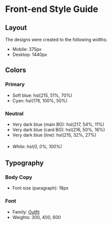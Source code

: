 # Front-end Style Guide

## Layout

The designs were created to the following widths:

- Mobile: 375px
- Desktop: 1440px

## Colors

### Primary

- Soft blue: hsl(215, 51%, 70%)
- Cyan: hsl(178, 100%, 50%)

### Neutral

- Very dark blue (main BG): hsl(217, 54%, 11%)
- Very dark blue (card BG): hsl(216, 50%, 16%)
- Very dark blue (line): hsl(215, 32%, 27%)
- ###### White: hsl(0, 0%, 100%)

## Typography

### Body Copy

- Font size (paragraph): 18px

### Font

- Family: [Outfit](https://fonts.google.com/specimen/Outfit)
- Weights: 300, 400, 600

